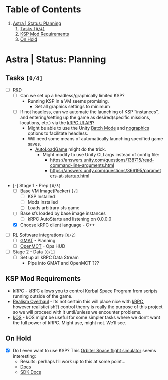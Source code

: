 
# Table of Contents

1.  [Astra | Status: Planning](#orge3bb1d2)
    1.  [Tasks <code>[0/4]</code>](#org8d24e72)
    2.  [KSP Mod Requirements](#org8ebe04e)
    3.  [On Hold](#org1243f40)



<a id="orge3bb1d2"></a>

# Astra | Status: Planning


<a id="org8d24e72"></a>

## Tasks <code>[0/4]</code>

-   [ ] R&D
    -   [ ] Can we set up a headless/graphically limited KSP?
        -   Running KSP in a VM seems promising.
            -   Set all graphics settings to minimum
    -   [ ] If not headless, can we automate the launching of KSP &ldquo;instances&rdquo;, and entering/setting up the game as desired(specific missions, locations, etc.) via the [kRPC UI API](https://krpc.github.io/krpc/cpp/api/ui/ui.html)?
        -   Might be able to use the Unity [Batch Mode](https://docs.unity3d.com/Manual/CLIBatchmodeCoroutines.html) and [nographics](https://docs.unity3d.com/Manual/CommandLineArguments.html) options to facilitate headless.
        -   Will need some means of automatically launching specified game saves.
            -   [AutoLoadGame](https://github.com/allista/AutoLoadGame) might do the trick.
                -   Might modify to use Unity CLI args instead of config file:
                    -   <https://answers.unity.com/questions/138715/read-command-line-arguments.html>
                    -   <https://answers.unity.com/questions/366195/parameters-at-startup.html>
-   [-] Stage 1 - Prep <code>[0/3]</code>
    -   [ ] Base VM Image(Packer) <code>[/]</code>
        -   [ ] KSP Installed
        -   [ ] Mods installed
        -   [ ] Loads arbitrary sfs game
    -   [ ] Base sfs loaded by base image instances
        -   [ ] kRPC AutoStarts and listening on 0.0.0.0
    -   [X] Choose kRPC client language - C++
-   [ ] RL Software integrations <code>[0/2]</code>
    -   [ ] [GMAT](https://opensource.gsfc.nasa.gov/projects/GMAT/index.php) - Planning
    -   [ ] [OpenMCT](https://github.com/nasa/openmct) - Ops HUD
-   [ ] Stage 2 - Data <code>[0/1]</code>
    -   [ ] Set up all kRPC Data Stream
        -   Pipe into GMAT and OpenMCT ???


<a id="org8ebe04e"></a>

## KSP Mod Requirements

-   [kRPC](https://krpc.github.io/krpc/) - kRPC allows you to control Kerbal Space Program from scripts running outside of the game.
-   [Realism Overhaul](https://github.com/KSP-RO/RealismOverhaul/wiki) - Its not certain this will place nice with [kRPC](https://krpc.github.io/krpc/), however realistic(ish?) control theory is really the purpose of this project so we will proceed with it until/unless we encounter problems.
-   [kOS](https://ksp-kos.github.io/KOS/) - kOS might be useful for some simpler tasks where we don&rsquo;t want the full power of kRPC. Might use, might not. We&rsquo;ll see.


<a id="org1243f40"></a>

## On Hold

-   [X] Do I even want to use KSP? This [Orbiter Space flight simulator](http://orbit.medphys.ucl.ac.uk/index.html) seems interesting:
    -   Results: perhaps I&rsquo;ll work up to this at some point&#x2026;
    -   [Docs](https://www.orbiterwiki.org/wiki/)
    -   [SDK Docs](https://www.orbiterwiki.org/wiki/SDK_documentation)

